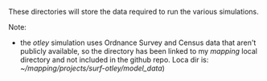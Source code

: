 These directories will store the data required to run the various simulations.

Note:

 - the _otley_ simulation uses Ordnance Survey and Census data that aren't publicly available, so the directory has been linked to my _mapping_ local directory and not included in the github repo. Loca dir is: _~/mapping/projects/surf-otley/model_data_)

